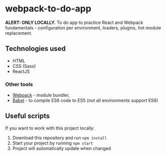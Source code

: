 # webpack-to-do-app
**ALERT: ONLY LOCALLY.** To do app to practice React and Webpack fundamentals - configuration per environment, loaders, plugins, hot module replacement.

## Technologies used
  - HTML
  - CSS (Sass)
  - ReactJS

### Other tools
  - [Webpack](https://webpack.js.org/) - module bundler,
  - [Babel](https://babeljs.io/) - to compile ES6 code to ES5 (not all environments support ES6)

## Useful scripts
If you want to work with this project locally:
  1. Download this repository and run `npm install`
  2. Start your project by running `npm start`
  3. Project will automatically update when changed
